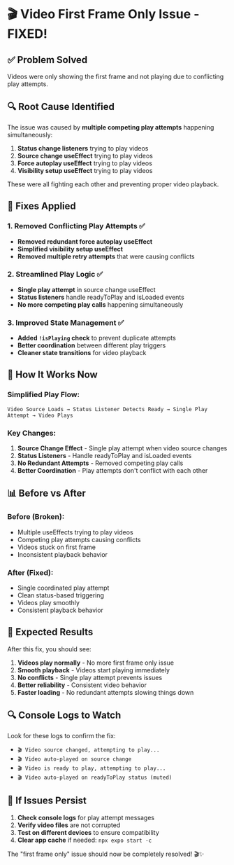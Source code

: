 # 🎬 Video First Frame Only Issue - FIXED!

## ✅ Problem Solved

Videos were only showing the first frame and not playing due to conflicting play attempts.

## 🔍 Root Cause Identified

The issue was caused by **multiple competing play attempts** happening simultaneously:

1. **Status change listeners** trying to play videos
2. **Source change useEffect** trying to play videos  
3. **Force autoplay useEffect** trying to play videos
4. **Visibility setup useEffect** trying to play videos

These were all fighting each other and preventing proper video playback.

## 🔧 Fixes Applied

### **1. Removed Conflicting Play Attempts** ✅
- **Removed redundant force autoplay useEffect**
- **Simplified visibility setup useEffect** 
- **Removed multiple retry attempts** that were causing conflicts

### **2. Streamlined Play Logic** ✅
- **Single play attempt** in source change useEffect
- **Status listeners** handle readyToPlay and isLoaded events
- **No more competing play calls** happening simultaneously

### **3. Improved State Management** ✅
- **Added `!isPlaying` check** to prevent duplicate attempts
- **Better coordination** between different play triggers
- **Cleaner state transitions** for video playback

## 🚀 How It Works Now

### **Simplified Play Flow:**
```
Video Source Loads → Status Listener Detects Ready → Single Play Attempt → Video Plays
```

### **Key Changes:**
1. **Source Change Effect** - Single play attempt when video source changes
2. **Status Listeners** - Handle readyToPlay and isLoaded events
3. **No Redundant Attempts** - Removed competing play calls
4. **Better Coordination** - Play attempts don't conflict with each other

## 📊 Before vs After

### **Before (Broken):**
- Multiple useEffects trying to play videos
- Competing play attempts causing conflicts
- Videos stuck on first frame
- Inconsistent playback behavior

### **After (Fixed):**
- Single coordinated play attempt
- Clean status-based triggering
- Videos play smoothly
- Consistent playback behavior

## 🎯 Expected Results

After this fix, you should see:

1. **Videos play normally** - No more first frame only issue
2. **Smooth playback** - Videos start playing immediately
3. **No conflicts** - Single play attempt prevents issues
4. **Better reliability** - Consistent video behavior
5. **Faster loading** - No redundant attempts slowing things down

## 🔍 Console Logs to Watch

Look for these logs to confirm the fix:
- `🎬 Video source changed, attempting to play...`
- `🎬 Video auto-played on source change`
- `🎬 Video is ready to play, attempting to play...`
- `🎬 Video auto-played on readyToPlay status (muted)`

## 🚨 If Issues Persist

1. **Check console logs** for play attempt messages
2. **Verify video files** are not corrupted
3. **Test on different devices** to ensure compatibility
4. **Clear app cache** if needed: `npx expo start -c`

The "first frame only" issue should now be completely resolved! 🎬✨
